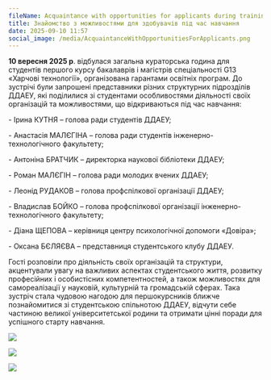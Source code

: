 ```yaml
---
fileName: Acquaintance with opportunities for applicants during training
title: Знайомство з можливостями для здобувачів під час навчання
date: 2025-09-10 11:57
social_image: /media/AcquaintanceWithOpportunitiesForApplicants.png
---
```

**10 вересня 2025 р**. відбулася загальна кураторська година для студентів першого курсу бакалаврів і магістрів спеціальності G13 «Харчові технології», організована гарантами освітніх програм. До зустрічі були запрошені представники різних структурних підрозділів ДДАЕУ, які поділилися зі студентами особливостями діяльності своїх організацій та можливостями, що відкриваються під час навчання:

\- Ірина КУТНЯ – голова ради студентів ДДАЕУ;

\- Анастасія МАЛЄГІНА – голова ради студентів інженерно-технологічного факультету;

\- Антоніна БРАТЧИК – директорка наукової бібліотеки ДДАЕУ;

\- Роман МАЛЄГІН – голова ради молодих вчених ДДАЕУ;

\- Леонід РУДАКОВ – голова профспілкової організації ДДАЕУ;

\- Владислав БОЙКО – голова профспілкової організації інженерно-технологічного факультету;

\- Діана ЩЕПОВА – керівниця центру психологічної допомоги «Довіра»;

\- Оксана БЄЛЯЄВА – представниця студентського клубу ДДАЕУ.

Гості розповіли про діяльність своїх організацій та структури, акцентували увагу на важливих аспектах студентського життя, розвитку професійних і особистісних компетентностей, а також можливостях для самореалізації у науковій, культурній та громадській сферах. Така зустріч стала чудовою нагодою для першокурсників ближче познайомитися зі студентською спільнотою ДДАЕУ, відчути себе частиною великої університетської родини та отримати цінні поради для успішного старту навчання.

![](/media/AcquaintanceWithOpportunitiesForApplicants2.jpg)

![](/media/AcquaintanceWithOpportunitiesForApplicants3.jpg)

![](/media/AcquaintanceWithOpportunitiesForApplicants4.jpg)